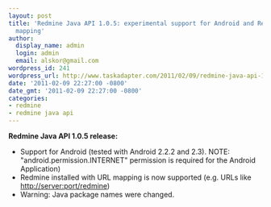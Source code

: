 ```yaml
---
layout: post
title: 'Redmine Java API 1.0.5: experimental support for Android and Redmine''s URL
  mapping'
author:
  display_name: admin
  login: admin
  email: alskor@gmail.com
wordpress_id: 241
wordpress_url: http://www.taskadapter.com/2011/02/09/redmine-java-api-1-0-5-experimental-support-for-android-and-redmines-url-mapping/
date: '2011-02-09 22:27:00 -0800'
date_gmt: '2011-02-09 22:27:00 -0800'
categories:
- redmine
- redmine java api
---
```


**Redmine Java API 1.0.5 release:**

* Support for Android (tested with Android 2.2.2 and 2.3). NOTE: "android.permission.INTERNET" permission is required for the Android Application)
* Redmine installed with URL mapping is now supported (e.g. URLs like <a href="http://server:port/redmine">http://server:port/redmine</a>)
* Warning: Java package names were changed.